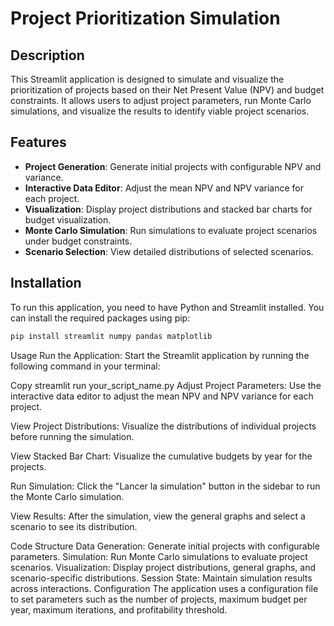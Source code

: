 
# Project Prioritization Simulation

## Description
This Streamlit application is designed to simulate and visualize the prioritization of projects based on their Net Present Value (NPV) and budget constraints. It allows users to adjust project parameters, run Monte Carlo simulations, and visualize the results to identify viable project scenarios.

## Features
- **Project Generation**: Generate initial projects with configurable NPV and variance.
- **Interactive Data Editor**: Adjust the mean NPV and NPV variance for each project.
- **Visualization**: Display project distributions and stacked bar charts for budget visualization.
- **Monte Carlo Simulation**: Run simulations to evaluate project scenarios under budget constraints.
- **Scenario Selection**: View detailed distributions of selected scenarios.

## Installation
To run this application, you need to have Python and Streamlit installed. You can install the required packages using pip:

```bash
pip install streamlit numpy pandas matplotlib
```

Usage
Run the Application: Start the Streamlit application by running the following command in your terminal:

Copy
streamlit run your_script_name.py
Adjust Project Parameters: Use the interactive data editor to adjust the mean NPV and NPV variance for each project.

View Project Distributions: Visualize the distributions of individual projects before running the simulation.

View Stacked Bar Chart: Visualize the cumulative budgets by year for the projects.

Run Simulation: Click the "Lancer la simulation" button in the sidebar to run the Monte Carlo simulation.

View Results: After the simulation, view the general graphs and select a scenario to see its distribution.

Code Structure
Data Generation: Generate initial projects with configurable parameters.
Simulation: Run Monte Carlo simulations to evaluate project scenarios.
Visualization: Display project distributions, general graphs, and scenario-specific distributions.
Session State: Maintain simulation results across interactions.
Configuration
The application uses a configuration file to set parameters such as the number of projects, maximum budget per year, maximum iterations, and profitability threshold.

